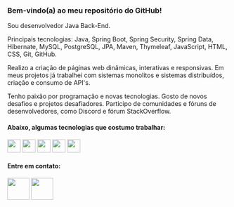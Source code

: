 
<h3>Bem-vindo(a) ao meu repositório do GitHub!</h3>

Sou desenvolvedor Java Back-End. 

Principais tecnologias: Java, Spring Boot, Spring Security, Spring Data, Hibernate, MySQL, PostgreSQL, JPA, Maven, Thymeleaf, JavaScript, HTML, CSS, Git, GitHub.

Realizo a criação de páginas web dinâmicas, interativas e responsivas. Em meus projetos já trabalhei com sistemas monolitos e sistemas distribuídos, criação e consumo de API's. 

Tenho paixão por programação e novas tecnologias. Gosto de novos desafios e projetos desafiadores. Participo de comunidades e fóruns de desenvolvedores, como Discord e fórum StackOverflow.

<h4>Abaixo, algumas tecnologias que costumo trabalhar:</h4>

<p dir="auto">
<img src="https://user-images.githubusercontent.com/104280692/185771743-fa0b2067-7d72-4fcb-a794-76dd750f26d5.png" style="max-width: 100%;" height="30px">
<img src="https://miro.medium.com/max/500/1*AbiX4LwtSNozoyfypcKvEg.png" style="max-width: 100%;" height="30px">
<img src="https://user-images.githubusercontent.com/104280692/185771744-dbb6de73-da45-4d31-b285-f75b1a8ef18a.png" style="max-width: 100%;" height="30px">
<img src="https://user-images.githubusercontent.com/104280692/185771745-35e84f50-fff9-4efc-9dcb-064329eace67.png" style="max-width: 100%;" height="30px">
<img src="https://e7.pngegg.com/pngimages/620/322/png-clipart-angularjs-ruby-on-rails-typescript-web-application-icon-hacker-angle-triangle.png" style="max-width: 100%;" height="30px"></p>

<h4>Entre em contato:</h4>

<p dir="auto"><a id="user-content-rede" href="https://www.linkedin.com/in/rodrigo-gambarra-2a195b151/" rel="nofollow"><img src="https://user-images.githubusercontent.com/104280692/185771400-f33093fa-7e1d-42b9-9ba1-ab6ede8a1741.png" style="max-width: 100%;" height="50px"></a>
<a id="user-content-rede" href="mailto:rodrigo@gambarra.com"><img src="https://user-images.githubusercontent.com/104280692/185771399-491b74c6-e770-4e98-aeac-fe9760731f44.png" style="max-width: 100%;" height="50px"></a></p>
